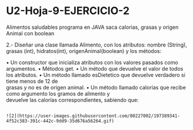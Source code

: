 # U2-Hoja-9-EJERCICIO-2
Alimentos saludables programa en JAVA saca calorias, grasas y origen Animal con boolean



2.- Diseñar una clase llamada Alimento, con los atributos: 
nombre (String), grasas (int), hidratos(int), origenAnimal(boolean) y los métodos:

• Un constructor que inicializa atributos con los valores pasados como argumentos.
• Métodos get.
• Un método que devuelve el valor de todos los atributos.
• Un método llamado esDietetico que devuelve verdadero si tiene menos de  12 de  
   grasas y no es de origen animal.
• Un método llamado calorías que recibe como argumento los gramos de alimento y  
   devuelve las calorías correspondientes, sabiendo que:  
   
  ``` Calorías=gramos*(grasas*5.3+hidratos*2.1).
   
![2](https://user-images.githubusercontent.com/80227002/197389341-4f52c383-391c-442c-9dd9-35d676a56264.gif)


